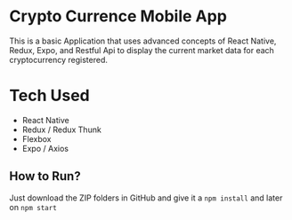 # Crypto Currence Mobile App

This is a basic Application that uses advanced concepts of React Native, Redux, Expo, and Restful Api to 
display the current market data for each cryptocurrency registered.

# Tech Used

- React Native
- Redux / Redux Thunk
- Flexbox
- Expo / Axios

## How to Run?

Just download the ZIP folders in GitHub and give it a `npm install` and later on `npm start`
